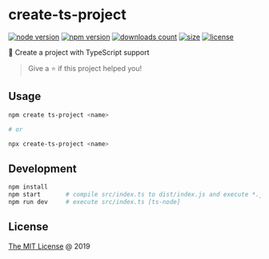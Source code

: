 # create-ts-project

[![node version](https://img.shields.io/node/v/create-ts-project.svg)](https://www.npmjs.com/package/create-ts-project)
[![npm version](https://badge.fury.io/js/create-ts-project.svg)](https://badge.fury.io/js/create-ts-project)
[![downloads count](https://img.shields.io/npm/dt/create-ts-project.svg)](https://www.npmjs.com/package/create-ts-project)
[![size](https://packagephobia.com/badge?p=create-ts-project)](https://packagephobia.com/result?p=create-ts-project)
[![license](https://img.shields.io/npm/l/create-ts-project.svg)](https://piecioshka.mit-license.org)

🔨 Create a project with TypeScript support

> Give a ⭐️ if this project helped you!

## Usage

```bash
npm create ts-project <name>

# or

npx create-ts-project <name>
```

## Development

```bash
npm install
npm start       # compile src/index.ts to dist/index.js and execute *.js file [node]
npm run dev     # execute src/index.ts [ts-node]
```

## License

[The MIT License](https://piecioshka.mit-license.org) @ 2019
